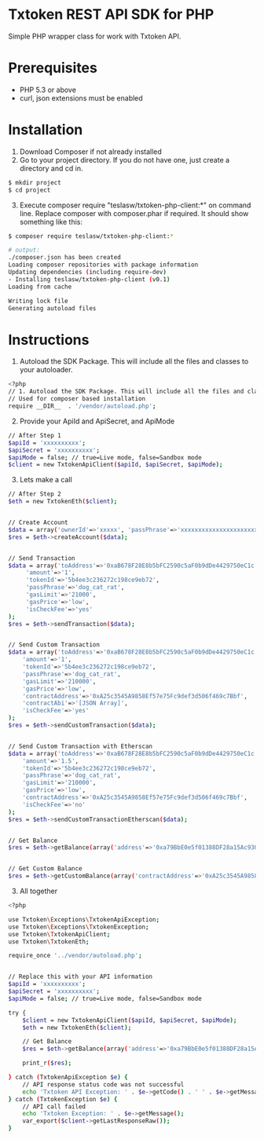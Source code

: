# Txtoken REST API SDK for PHP

Simple PHP wrapper class for work with Txtoken API.

# Prerequisites
- PHP 5.3 or above
- curl, json extensions must be enabled

# Installation

1. Download Composer if not already installed
2. Go to your project directory. If you do not have one, just create a directory and cd in.
```sh
$ mkdir project
$ cd project
```
3. Execute composer require "teslasw/txtoken-php-client:*" on command line. Replace composer with composer.phar if required. It should show something like this:
```sh
$ composer require teslasw/txtoken-php-client:*

# output:
./composer.json has been created
Loading composer repositories with package information
Updating dependencies (including require-dev)
- Installing teslasw/txtoken-php-client (v0.1)
Loading from cache

Writing lock file
Generating autoload files
```

# Instructions
1. Autoload the SDK Package. This will include all the files and classes to your autoloader.
```sh
<?php
// 1. Autoload the SDK Package. This will include all the files and classes to your autoloader
// Used for composer based installation
require __DIR__  . '/vendor/autoload.php';
```
2. Provide your ApiId and ApiSecret, and ApiMode
```sh
// After Step 1
$apiId = 'xxxxxxxxxx';
$apiSecret = 'xxxxxxxxxx';
$apiMode = false; // true=Live mode, false=Sandbox mode
$client = new TxtokenApiClient($apiId, $apiSecret, $apiMode);
```
3. Lets make a call
```sh
// After Step 2
$eth = new TxtokenEth($client); 


// Create Account
$data = array('ownerId'=>'xxxxx', 'passPhrase'=>'xxxxxxxxxxxxxxxxxxxxxxxxxxxxxxxx');
$res = $eth->createAccount($data);


// Send Transaction
$data = array('toAddress'=>'0xaB678F28E8b5bFC2590c5aF0b9dDe4429750eC1c', 
     'amount'=>'1',
     'tokenId'=>'5b4ee3c236272c198ce9eb72',
     'passPhrase'=>'dog_cat_rat',
     'gasLimit'=>'21000',
     'gasPrice'=>'low',
     'isCheckFee'=>'yes'
);
$res = $eth->sendTransaction($data);


// Send Custom Transaction
$data = array('toAddress'=>'0xaB678F28E8b5bFC2590c5aF0b9dDe4429750eC1c', 
    'amount'=>'1',
    'tokenId'=>'5b4ee3c236272c198ce9eb72',
    'passPhrase'=>'dog_cat_rat',
    'gasLimit'=>'210000',
    'gasPrice'=>'low',
    'contractAddress'=>'0xA25c3545A9858Ef57e75Fc9def3d506f469c7Bbf',
    'contractAbi'=>'[JSON Array]',
    'isCheckFee'=>'yes'
);
$res = $eth->sendCustomTransaction($data);


// Send Custom Transaction with Etherscan
$data = array('toAddress'=>'0xaB678F28E8b5bFC2590c5aF0b9dDe4429750eC1c', 
    'amount'=>'1.5',
    'tokenId'=>'5b4ee3c236272c198ce9eb72',
    'passPhrase'=>'dog_cat_rat',
    'gasLimit'=>'210000',
    'gasPrice'=>'low',
    'contractAddress'=>'0xA25c3545A9858Ef57e75Fc9def3d506f469c7Bbf',
    'isCheckFee'=>'no'
);
$res = $eth->sendCustomTransactionEtherscan($data);


// Get Balance
$res = $eth->getBalance(array('address'=>'0xa79BbE0e5f01388DF28a15Ac930Fa61481206bf5'));


// Get Custom Balance
$res = $eth->getCustomBalance(array('contractAddress'=>'0xA25c3545A9858Ef57e75Fc9def3d506f469c7Bbf', 'address'=>'0xa79BbE0e5f01388DF28a15Ac930Fa61481206bf5'));

```

3. All together
```sh
<?php

use Txtoken\Exceptions\TxtokenApiException;
use Txtoken\Exceptions\TxtokenException;
use Txtoken\TxtokenApiClient;
use Txtoken\TxtokenEth;

require_once '../vendor/autoload.php';


// Replace this with your API information
$apiId = 'xxxxxxxxxx';
$apiSecret = 'xxxxxxxxxx';
$apiMode = false; // true=Live mode, false=Sandbox mode

try {
    $client = new TxtokenApiClient($apiId, $apiSecret, $apiMode);
    $eth = new TxtokenEth($client);

    // Get Balance
    $res = $eth->getBalance(array('address'=>'0xa79BbE0e5f01388DF28a15Ac930Fa61481206bf5'));

    print_r($res);

} catch (TxtokenApiException $e) {
    // API response status code was not successful
    echo 'Txtoken API Exception: ' . $e->getCode() . ' ' . $e->getMessage();
} catch (TxtokenException $e) {
    // API call failed
    echo 'Txtoken Exception: ' . $e->getMessage();
    var_export($client->getLastResponseRaw());
}


```
